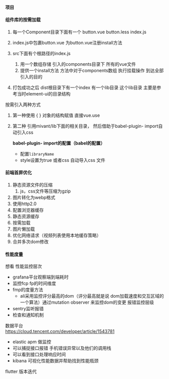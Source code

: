 #### 项目

#### 组件库的按需加载

1. 每一个Component目录下面有一个 button.vue  button.less index.js
2. index.js中包裹button.vue  为button.vue注册install方法  
3. src下面有个根路径的index.js 
   1. 用一个数组存储  引入的components目录下  所有的vue文件 
   2. 提供一个install方法  方法中对于components数组 执行挂载操作  到达全部引入的目的

4. 打包成功之后   dist根目录下有一个index  有一个lib目录  这个lib目录 主要是参考当时element-ui的目录结构

按需引入两种方式 

1. 第一种使用 { }  对象的结构赋值   直接vue.use 

2. 第二种 引用mivant/lib下面的相关目录， 然后借助于babel-plugin- import自动引入css

   **babel-plugin- import的配置（babel的配置）**

   - 配置`libraryName`
   - style设置为true 或者css  自动导入css 文件

#### 前端首屏优化

1. 静态资源文件的压缩 
   1. js，css文件等压缩为gzip
2. 图片转化为webp格式
3. 使用http2.0
4. 配置浏览器缓存
5. 静态资源缓存
6. 按需加载
7. 图片懒加载  
8. 优化网络请求（视频列表使用本地缓存策略）
9. 合并多次dom修改

####  性能度量 
想看
性能监控层次
- grafana平台观察端到端耗时  
- 监控fcp  fp的时间维度
- fmp的度量方法 
   - ali采用监控评分最高的dom（评分最高就是说 dom加载速度和交互区域的一个算法）通过mutation observer 来监控dom的变更
报错监控层级
- sentry监听报错
- 检查和通知机制  

数据平台  
https://cloud.tencent.com/developer/article/1543781
-  elastic apm  做监控 
-  可以捕捉接口报错  手机错误异常以及他们的调用栈
-  可以看到接口处理响应时间
-  kibana 可视化性能数据并帮助找到性能瓶颈

flutter 版本迭代

#### 
